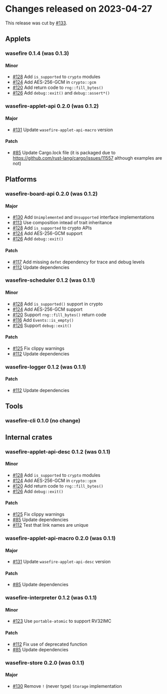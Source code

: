 # Changes released on 2023-04-27

This release was cut by [#133](https://github.com/google/wasefire/pull/133).

## Applets

### wasefire 0.1.4 (was 0.1.3)

#### Minor

- [#128](https://github.com/google/wasefire/pull/128)
  Add `is_supported` to `crypto` modules
- [#124](https://github.com/google/wasefire/pull/124)
  Add AES-256-GCM in `crypto::gcm`
- [#120](https://github.com/google/wasefire/pull/120)
  Add return code to `rng::fill_bytes()`
- [#126](https://github.com/google/wasefire/pull/126)
  Add `debug::exit()` and `debug::assert*()`

### wasefire-applet-api 0.2.0 (was 0.1.2)

#### Major

- [#131](https://github.com/google/wasefire/pull/131)
  Update `wasefire-applet-api-macro` version

#### Patch

- [#85](https://github.com/google/wasefire/pull/85)
  Update Cargo.lock file (it is packaged due to <https://github.com/rust-lang/cargo/issues/11557>
  although examples are not)

## Platforms

### wasefire-board-api 0.2.0 (was 0.1.2)

#### Major

- [#130](https://github.com/google/wasefire/pull/130)
  Add `Unimplemented` and `Unsupported` interface implementations
- [#113](https://github.com/google/wasefire/pull/113)
  Use composition intead of trait inheritance
- [#128](https://github.com/google/wasefire/pull/128)
  Add `is_supported` to crypto APIs
- [#124](https://github.com/google/wasefire/pull/124)
  Add AES-256-GCM support
- [#126](https://github.com/google/wasefire/pull/126)
  Add `debug::exit()`

#### Patch

- [#117](https://github.com/google/wasefire/pull/117)
  Add missing `defmt` dependency for trace and debug levels
- [#112](https://github.com/google/wasefire/pull/112)
  Update dependencies

### wasefire-scheduler 0.1.2 (was 0.1.1)

#### Minor

- [#128](https://github.com/google/wasefire/pull/128)
  Add `is_supported()` support in crypto
- [#124](https://github.com/google/wasefire/pull/124)
  Add AES-256-GCM support
- [#120](https://github.com/google/wasefire/pull/120)
  Support `rng::fill_bytes()` return code
- [#116](https://github.com/google/wasefire/pull/116)
  Add `Events::is_empty()`
- [#126](https://github.com/google/wasefire/pull/126)
  Support `debug::exit()`

#### Patch

- [#125](https://github.com/google/wasefire/pull/125)
  Fix clippy warnings
- [#112](https://github.com/google/wasefire/pull/112)
  Update dependencies

### wasefire-logger 0.1.2 (was 0.1.1)

#### Patch

- [#112](https://github.com/google/wasefire/pull/112)
  Update dependencies

## Tools

### wasefire-cli 0.1.0 (no change)

## Internal crates

### wasefire-applet-api-desc 0.1.2 (was 0.1.1)

#### Minor

- [#128](https://github.com/google/wasefire/pull/128)
  Add `is_supported` to `crypto` modules
- [#124](https://github.com/google/wasefire/pull/124)
  Add AES-256-GCM in `crypto::gcm`
- [#120](https://github.com/google/wasefire/pull/120)
  Add return code to `rng::fill_bytes()`
- [#126](https://github.com/google/wasefire/pull/126)
  Add `debug::exit()`

#### Patch

- [#125](https://github.com/google/wasefire/pull/125)
  Fix clippy warnings
- [#85](https://github.com/google/wasefire/pull/85)
  Update dependencies
- [#112](https://github.com/google/wasefire/pull/112)
  Test that link names are unique

### wasefire-applet-api-macro 0.2.0 (was 0.1.1)

#### Major

- [#131](https://github.com/google/wasefire/pull/131)
  Update `wasefire-applet-api-desc` version

#### Patch

- [#85](https://github.com/google/wasefire/pull/85)
  Update dependencies

### wasefire-interpreter 0.1.2 (was 0.1.1)

#### Minor

- [#123](https://github.com/google/wasefire/pull/123)
  Use `portable-atomic` to support RV32IMC

#### Patch

- [#112](https://github.com/google/wasefire/pull/112)
  Fix use of deprecated function
- [#85](https://github.com/google/wasefire/pull/85)
  Update dependencies

### wasefire-store 0.2.0 (was 0.1.1)

#### Major

- [#130](https://github.com/google/wasefire/pull/130)
  Remove `!` (never type) `Storage` implementation
